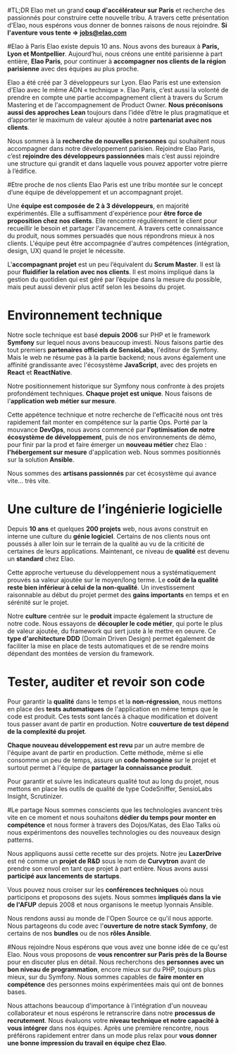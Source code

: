 
#TL;DR 
Elao met un grand **coup d'accélérateur sur Paris** et recherche des passionnés pour construire cette nouvelle tribu. A travers cette présentation d'Elao, nous espérons vous donner de bonnes raisons de nous rejoindre. **Si l'aventure vous tente => jobs@elao.com**


#Elao à Paris
Elao existe depuis 10 ans. Nous avons des bureaux à **Paris, Lyon et Montpellier**. Aujourd’hui, nous créons une entité parisienne à part entière, **Elao Paris**,  pour continuer à **accompagner nos clients de la région parisienne** avec des équipes au plus proche.

Elao a été créé par 3 développeurs sur Lyon. Elao Paris est une extension d’Elao avec le même ADN « technique ». Elao Paris, c’est aussi la volonté de prendre en compte une partie accompagnement client à travers du Scrum Mastering et de l'accompagnement de Product Owner. **Nous préconisons aussi des approches Lean** toujours dans l’idée d’être le plus pragmatique et d’apporter le maximum de valeur ajoutée à notre **partenariat avec nos clients**.

Nous sommes à la **recherche de nouvelles personnes** qui souhaitent nous accompagner dans notre développement parisien. Rejoindre Elao Paris, c’est **rejoindre des développeurs passionnées** mais c’est aussi rejoindre une structure qui grandit et dans laquelle vous pouvez apporter votre pierre à l’édifice.


#Etre proche de nos clients
Elao Paris est une tribu montée sur le concept d’une équipe de développement et un accompagnant projet. 

Une **équipe est composée de 2 à 3 développeurs**, en majorité expérimentés. Elle a suffisamment d'expérience pour **être force de proposition chez nos clients**. Elle rencontre régulièrement le client pour recueillir le besoin et partager l'avancement. A travers cette connaissance du produit, nous sommes persuadés que nous répondrons mieux à nos clients. L'équipe peut être accompagnée d'autres compétences (intégration, design, UX) quand le projet le nécessite.

L'**accompagnant projet** est un peu l’équivalent du **Scrum Master**. Il est là pour **fluidifier la relation avec nos clients**. Il est moins impliqué dans la gestion du quotidien qui est géré par l’équipe dans la mesure du possible, mais peut aussi devenir plus actif selon les besoins du projet. 



# Environnement technique
Notre socle technique est basé **depuis 2006** sur PHP et le framework **Symfony** sur lequel nous avons beaucoup investi. Nous faisons partie des tout premiers **partenaires officiels de SensioLabs**, l'éditeur de Symfony. Mais le web ne résume pas à la partie backend; nous avons également une affinité grandissante avec l'écosystème **JavaScript**, avec des projets en **React** et **ReactNative**.Notre positionnement historique sur Symfony nous confronte à des projets profondément techniques. **Chaque projet est unique**. Nous faisons de l'**application web métier sur mesure**. Cette appétence technique et notre recherche de l'efficacité nous ont très rapidement fait monter en compétence sur la partie Ops. Porté par la mouvance **DevOps**, nous avons commencé par **l'optimisation de notre écosystème de développement**, puis de nos environnements de démo, pour finir par la prod et faire émerger un **nouveau métier** chez Elao : **l'hébergement sur mesure** d'application web. Nous sommes positionnés sur la solution **Ansible**.

Nous sommes des **artisans passionnés** par cet écosystème qui avance vite… très vite.

# Une culture de l’ingénierie logicielle
Depuis **10 ans** et quelques **200 projets** web, nous avons construit en interne une culture du **génie logiciel**. Certains de nos clients nous ont poussés à aller loin sur le terrain de la qualité au vu de la criticité de certaines de leurs applications. Maintenant, ce niveau de **qualité** est devenu un **standard** chez Elao.

Cette approche vertueuse du développement nous a systématiquement prouvés sa valeur ajoutée sur le moyen/long terme. Le **coût de la qualité reste bien inférieur à celui de la non-qualité**. Un investissement raisonnable au début du projet permet des **gains importants** en temps et en sérénité sur le projet.

Notre **culture** centrée sur le **produit** impacte également la structure de notre code. Nous essayons de **découpler le code métier**, qui porte le plus de valeur ajoutée, du framework qui sert juste à le mettre en oeuvre. Ce **type d'architecture DDD** (Domain Driven Design) permet également de faciliter la mise en place de tests automatiques et de se rendre moins dépendant des montées de version du framework.

# Tester, auditer et revoir son code
Pour garantir la **qualité** dans le temps et la **non-régression**, nous mettons en place des **tests automatiques** de l'application en même temps que le code est produit. Ces tests sont lancés à chaque modification et doivent tous passer avant de partir en production. Notre **couverture de test dépend de la complexité du projet**.

**Chaque nouveau développement est revu** par un autre membre de l'équipe avant de partir en production. Cette méthode, même si elle consomme un peu de temps, assure un **code homogène** sur le projet et surtout permet à l'équipe de **partager la connaissance produit**.

Pour garantir et suivre les indicateurs qualité tout au long du projet, nous mettons en place les outils de qualité de type CodeSniffer, SensioLabs Insight, Scrutinizer.

#Le partage
Nous sommes conscients que les technologies avancent très vite en ce moment et nous souhaitons **dédier du temps pour monter en compétence** et nous former à travers des Dojos/Katas, des Elao Talks où nous expérimentons des nouvelles technologies ou des nouveaux design patterns. 

Nous appliquons aussi cette recette sur des projets. Notre jeu **LazerDrive** est né comme un **projet de R&D** sous le nom de **Curvytron** avant de prendre son envol en tant que projet à part entière. Nous avons aussi **participé aux lancements de  startups**.

Vous pouvez nous croiser sur les **conférences techniques** où nous participons et proposons des sujets. Nous sommes **impliqués dans la vie de l'AFUP** depuis 2008 et nous organisons le meetup lyonnais Ansible. 

Nous rendons aussi au monde de l'Open Source ce qu'il nous apporte. Nous partageons du code avec l'**ouverture de notre stack Symfony**, de certains de nos **bundles** ou de nos **rôles Ansible**.
#Nous rejoindre
Nous espérons que vous avez une bonne idée de ce qu'est Elao. Nous vous proposons de **vous rencontrer sur Paris près de la Bourse** pour en discuter plus en détail. Nous recherchons des **personnes avec un bon niveau de programmation**, encore mieux sur du PHP, toujours plus mieux, sur du Symfony. Nous sommes capables de **faire monter en compétence** des personnes moins expérimentées mais qui ont de bonnes bases.

Nous attachons beaucoup d'importance à l'intégration d'un nouveau collaborateur et nous espérons le retranscrire dans notre **processus de recrutement**. Nous évaluons votre **niveau technique et notre capacité à vous intégrer** dans nos équipes. Après une première rencontre, nous préférons rapidement entrer dans un mode plus relax pour **vous donner une bonne impression du travail en équipe chez Elao**.


